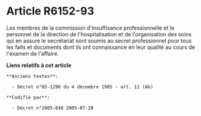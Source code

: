# Article R6152-93

Les membres de la commission d'insuffisance professionnelle et le personnel de la direction de l'hospitalisation et de
l'organisation des soins qui en assure le secrétariat sont soumis au secret professionnel pour tous les faits et documents
dont ils ont connaissance en leur qualité au cours de l'examen de l'affaire.

**Liens relatifs à cet article**

	**Anciens textes**:

	  - Décret n°85-1296 du 4 décembre 1985 - art. 11 (Ab)

	**Codifié par**:

	  - Décret n°2005-840 2005-07-20
